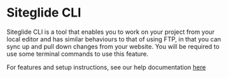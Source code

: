 # Siteglide CLI

Siteglide CLI is a tool that enables you to work on your project from your local editor and has similar behaviours to that of using FTP, in that you can sync up and pull down changes from your website. You will be required to use some terminal commands to use this feature.

For features and setup instructions, see our help documentation [here](https://intercom.help/siteglide/en/articles/3499853-introducing-siteglide-cli)

